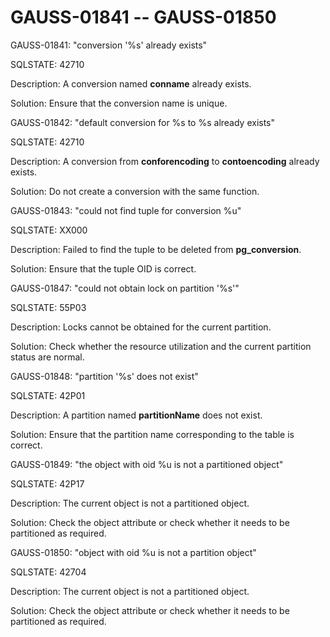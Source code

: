# GAUSS-01841 -- GAUSS-01850<a name="EN-US_TOPIC_0302073343"></a>

GAUSS-01841: "conversion '%s' already exists"

SQLSTATE: 42710

Description: A conversion named  **conname**  already exists.

Solution: Ensure that the conversion name is unique.

GAUSS-01842: "default conversion for %s to %s already exists"

SQLSTATE: 42710

Description: A conversion from  **conforencoding**  to  **contoencoding**  already exists.

Solution: Do not create a conversion with the same function.

GAUSS-01843: "could not find tuple for conversion %u"

SQLSTATE: XX000

Description: Failed to find the tuple to be deleted from  **pg\_conversion**.

Solution: Ensure that the tuple OID is correct.

GAUSS-01847: "could not obtain lock on partition '%s'"

SQLSTATE: 55P03

Description: Locks cannot be obtained for the current partition.

Solution: Check whether the resource utilization and the current partition status are normal.

GAUSS-01848: "partition '%s' does not exist"

SQLSTATE: 42P01

Description: A partition named  **partitionName**  does not exist.

Solution: Ensure that the partition name corresponding to the table is correct.

GAUSS-01849: "the object with oid %u is not a partitioned object"

SQLSTATE: 42P17

Description: The current object is not a partitioned object.

Solution: Check the object attribute or check whether it needs to be partitioned as required.

GAUSS-01850: "object with oid %u is not a partition object"

SQLSTATE: 42704

Description: The current object is not a partitioned object.

Solution: Check the object attribute or check whether it needs to be partitioned as required.

